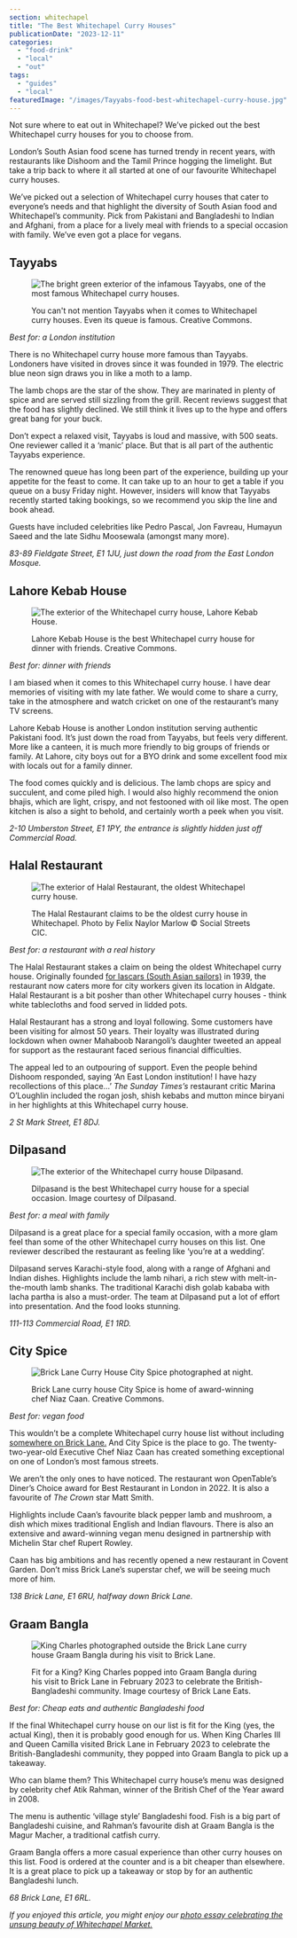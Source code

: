 ```yaml
---
section: whitechapel
title: "The Best Whitechapel Curry Houses"
publicationDate: "2023-12-11"
categories: 
  - "food-drink"
  - "local"
  - "out"
tags: 
  - "guides"
  - "local"
featuredImage: "/images/Tayyabs-food-best-whitechapel-curry-house.jpg"
---
```


Not sure where to eat out in Whitechapel? We’ve picked out the best Whitechapel curry houses for you to choose from.

London’s South Asian food scene has turned trendy in recent years, with restaurants like Dishoom and the Tamil Prince hogging the limelight. But take a trip back to where it all started at one of our favourite Whitechapel curry houses. 

We’ve picked out a selection of Whitechapel curry houses that cater to everyone’s needs and that highlight the diversity of South Asian food and Whitechapel’s community. Pick from Pakistani and Bangladeshi to Indian and Afghani, from a place for a lively meal with friends to a special occasion with family. We’ve even got a place for vegans. 

## **Tayyabs**

<figure>

![The bright green exterior of the infamous Tayyabs, one of the most famous Whitechapel curry houses.](/images/Tayyabs-best-whitechapel-curry-house-east-london-1024x683.jpg)

<figcaption>

You can't not mention Tayyabs when it comes to Whitechapel curry houses. Even its queue is famous. Creative Commons.

</figcaption>

</figure>

_Best for: a London institution_

There is no Whitechapel curry house more famous than Tayyabs. Londoners have visited in droves since it was founded in 1979. The electric blue neon sign draws you in like a moth to a lamp. 

The lamb chops are the star of the show. They are marinated in plenty of spice and are served still sizzling from the grill. Recent reviews suggest that the food has slightly declined. We still think it lives up to the hype and offers great bang for your buck. 

Don’t expect a relaxed visit, Tayyabs is loud and massive, with 500 seats. One reviewer called it a ‘manic’ place. But that is all part of the authentic Tayyabs experience.

The renowned queue has long been part of the experience, building up your appetite for the feast to come. It can take up to an hour to get a table if you queue on a busy Friday night. However, insiders will know that Tayyabs recently started taking bookings, so we recommend you skip the line and book ahead. 

Guests have included celebrities like Pedro Pascal, Jon Favreau, Humayun Saeed and the late Sidhu Moosewala (amongst many more). 

_83-89 Fieldgate Street, E1 1JU, just down the road from the East London Mosque._

## **Lahore Kebab House**

<figure>

![The exterior of the Whitechapel curry house, Lahore Kebab House.](/images/Lahore-Kebab-House-best-whitechapel-curry-house-east-london-1024x683.jpg)

<figcaption>

Lahore Kebab House is the best Whitechapel curry house for dinner with friends. Creative Commons.

</figcaption>

</figure>

_Best for: dinner with friends_

I am biased when it comes to this Whitechapel curry house. I have dear memories of visiting with my late father. We would come to share a curry, take in the atmosphere and watch cricket on one of the restaurant’s many TV screens.

Lahore Kebab House is another London institution serving authentic Pakistani food. It’s just down the road from Tayyabs, but feels very different. More like a canteen, it is much more friendly to big groups of friends or family. At Lahore, city boys out for a BYO drink and some excellent food mix with locals out for a family dinner. 

The food comes quickly and is delicious. The lamb chops are spicy and succulent, and come piled high. I would also highly recommend the onion bhajis, which are light, crispy, and not festooned with oil like most. The open kitchen is also a sight to behold, and certainly worth a peek when you visit.

_2-10 Umberston Street, E1 1PY, the entrance is slightly hidden just off Commercial Road._

## **Halal Restaurant**

<figure>

![The exterior of Halal Restaurant, the oldest Whitechapel curry house.](/images/Halal-restaurant-best-whitechapel-curry-house-east-london-1024x683.jpg)

<figcaption>

The Halal Restaurant claims to be the oldest curry house in Whitechapel. Photo by Felix Naylor Marlow © Social Streets CIC.

</figcaption>

</figure>

_Best for: a restaurant with a real history_

The Halal Restaurant stakes a claim on being the oldest Whitechapel curry house. Originally founded [for lascars (South Asian sailors)](https://whitechapellondon.co.uk/ayub-ali-master-shamsul-haque-british-bangladeshi-east-end-history/) in 1939, the restaurant now caters more for city workers given its location in Aldgate. Halal Restaurant is a bit posher than other Whitechapel curry houses - think white tablecloths and food served in lidded pots. 

Halal Restaurant has a strong and loyal following. Some customers have been visiting for almost 50 years. Their loyalty was illustrated during lockdown when owner Mahaboob Narangoli’s daughter tweeted an appeal for support as the restaurant faced serious financial difficulties. 

The appeal led to an outpouring of support. Even the people behind Dishoom responded, saying ‘An East London institution! I have hazy recollections of this place…’ _The Sunday Times’s_ restaurant critic Marina O’Loughlin included the rogan josh, shish kebabs and mutton mince biryani in her highlights at this Whitechapel curry house. 

_2 St Mark Street, E1 8DJ._ 

## **Dilpasand**

<figure>

![The exterior of the Whitechapel curry house Dilpasand.](/images/dilpasand-best-whitechapel-curry-house-east-london-1024x683.jpg)

<figcaption>

Dilpasand is the best Whitechapel curry house for a special occasion. Image courtesy of Dilpasand.

</figcaption>

</figure>

_Best for: a meal with family_

Dilpasand is a great place for a special family occasion, with a more glam feel than some of the other Whitechapel curry houses on this list. One reviewer described the restaurant as feeling like ‘you’re at a wedding’.

Dilpasand serves Karachi-style food, along with a range of Afghani and Indian dishes. Highlights include the lamb nihari, a rich stew with melt-in-the-mouth lamb shanks. The traditional Karachi dish golab kababa with lacha partha is also a must-order. The team at Dilpasand put a lot of effort into presentation. And the food looks stunning. 

_111-113 Commercial Road, E1 1RD._ 

## **City Spice**

<figure>

![Brick Lane Curry House City Spice photographed at night.](/images/city-spice-best-whitechapel-curry-house-east-london-1024x683.jpg)

<figcaption>

Brick Lane curry house City Spice is home of award-winning chef Niaz Caan. Creative Commons.

</figcaption>

</figure>

_Best for: vegan food_

This wouldn’t be a complete Whitechapel curry house list without including [somewhere on Brick Lane.](https://whitechapellondon.co.uk/trip-through-banglatown/) And City Spice is the place to go. The twenty-two-year-old Executive Chef Niaz Caan has created something exceptional on one of London’s most famous streets. 

We aren’t the only ones to have noticed. The restaurant won OpenTable’s Diner’s Choice award for Best Restaurant in London in 2022. It is also a favourite of _The Crown_ star Matt Smith.

Highlights include Caan’s favourite black pepper lamb and mushroom, a dish which mixes traditional English and Indian flavours. There is also an extensive and award-winning vegan menu designed in partnership with Michelin Star chef Rupert Rowley.

Caan has big ambitions and has recently opened a new restaurant in Covent Garden. Don’t miss Brick Lane’s superstar chef, we will be seeing much more of him. 

_138 Brick Lane, E1 6RU, halfway down Brick Lane._ 

## **Graam Bangla**

<figure>

![King Charles photographed outside the Brick Lane curry house Graam Bangla during his visit to Brick Lane.](/images/King-Charles-visits-Brick-Lane-Gram-Bangla-whitechapel-curry-house-1024x683.jpg)

<figcaption>

Fit for a King? King Charles popped into Graam Bangla during his visit to Brick Lane in February 2023 to celebrate the British-Bangladeshi community. Image courtesy of Brick Lane Eats.

</figcaption>

</figure>

_Best for: Cheap eats and authentic Bangladeshi food_

If the final Whitechapel curry house on our list is fit for the King (yes, the actual King), then it is probably good enough for us. When King Charles III and Queen Camilla visited Brick Lane in February 2023 to celebrate the British-Bangladeshi community, they popped into Graam Bangla to pick up a takeaway. 

Who can blame them? This Whitechapel curry house’s menu was designed by celebrity chef Atik Rahman, winner of the British Chef of the Year award in 2008. 

The menu is authentic ‘village style’ Bangladeshi food. Fish is a big part of Bangladeshi cuisine, and Rahman’s favourite dish at Graam Bangla is the Magur Macher, a traditional catfish curry. 

Graam Bangla offers a more casual experience than other curry houses on this list. Food is ordered at the counter and is a bit cheaper than elsewhere. It is a great place to pick up a takeaway or stop by for an authentic Bangladeshi lunch. 

_68 Brick Lane, E1 6RL._

_If you enjoyed this article, you might enjoy our_ [_photo essay celebrating the unsung beauty of Whitechapel Market._](https://whitechapellondon.co.uk/unexpected-beauty-street-market-photoessay/)
